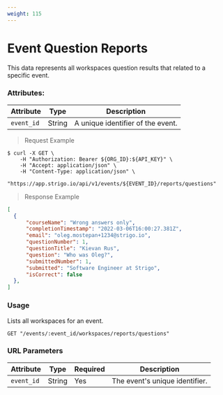 ```yaml
---
weight: 115
---
```



# Event Question Reports

This data represents all workspaces question results that related to a specific event.

### Attributes:

Attribute                   | Type     | Description
---------                   | -------  | -------
`event_id`                  | String   | A unique identifier of the event.



> Request Example

```shell
$ curl -X GET \
    -H "Authorization: Bearer ${ORG_ID}:${API_KEY}" \
    -H "Accept: application/json" \
    -H "Content-Type: application/json" \
    "https://app.strigo.io/api/v1/events/${EVENT_ID}/reports/questions"
```

> Response Example

```json
[
  {
      "courseName": "Wrong answers only",
      "completionTimestamp": "2022-03-06T16:00:27.381Z",
      "email": "oleg.mostepan+1234@strigo.io",
      "questionNumber": 1,
      "questionTitle": "Kievan Rus",
      "question": "Who was Oleg?",
      "submittedNumber": 1,
      "submitted": "Software Engineer at Strigo",
      "isCorrect": false
  },
]
```

### Usage

Lists all workspaces for an event.

`GET "/events/:event_id/workspaces/reports/questions"`

### URL Parameters

Attribute      | Type    | Required | Description
---------      | ------- | -------  | -------
`event_id`     | String  | Yes      | The event's unique identifier.



